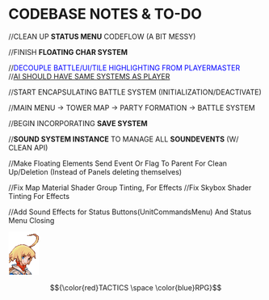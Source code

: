 # CODEBASE NOTES & TO-DO

//CLEAN UP **STATUS MENU** CODEFLOW (A BIT MESSY)

//FINISH **FLOATING CHAR SYSTEM**

//<span style="color:blue">DECOUPLE BATTLE/UI/TILE HIGHLIGHTING FROM PLAYERMASTER</span>  
//<u>AI SHOULD HAVE SAME SYSTEMS AS PLAYER</u>

//START ENCAPSULATING BATTLE SYSTEM (INITIALIZATION/DEACTIVATE)  

//MAIN MENU -> TOWER MAP -> PARTY FORMATION -> BATTLE SYSTEM

//BEGIN INCORPORATING **SAVE SYSTEM**

//**SOUND SYSTEM INSTANCE** TO MANAGE ALL **SOUNDEVENTS** (W/ CLEAN API)

//Make Floating Elements Send Event Or Flag To Parent For Clean Up/Deletion (Instead of Panels deleting themselves)

//Fix Map Material Shader Group Tinting, For Effects
//Fix Skybox Shader Tinting For Effects

//Add Sound Effects for Status Buttons(UnitCommandsMenu) And Status Menu Closing

![Marche Portrait](../Assets/materials/player/marche_portrait.png "Marche")

$${\color{red}TACTICS \space \color{blue}RPG}$$